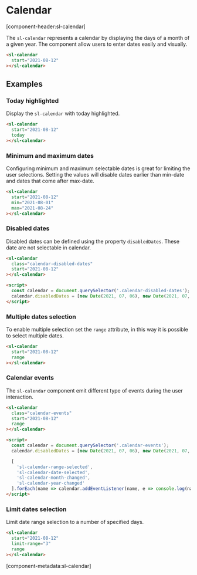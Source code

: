 # Calendar

[component-header:sl-calendar]

The `sl-calendar` represents a calendar by displaying the days of a month of a given year. The component allow users to enter dates easily and visually.

```html preview
<sl-calendar
  start="2021-08-12"
></sl-calendar>
```

## Examples

### Today highlighted

Display the `sl-calendar` with today highlighted.

```html preview
<sl-calendar
  start="2021-08-12"
  today
></sl-calendar>
```

### Minimum and maximum dates

Configuring minimum and maximum selectable dates is great for limiting the user selections. Setting the values will disable dates earlier than min-date and dates that come after max-date.

```html preview
<sl-calendar
  start="2021-08-12"
  min="2021-08-01"
  max="2021-08-24"
></sl-calendar>
```

### Disabled dates

Disabled dates can be defined using the property `disabledDates`. These date are not selectable in calendar.

```html preview
<sl-calendar
  class="calendar-disabled-dates"
  start="2021-08-12"
></sl-calendar>

<script>
  const calendar = document.querySelector('.calendar-disabled-dates');
  calendar.disabledDates = [new Date(2021, 07, 06), new Date(2021, 07, 23)];
</script>
```

### Multiple dates selection

To enable multiple selection set the `range` attribute, in this way it is possible to select multiple dates.

```html preview
<sl-calendar
  start="2021-08-12"
  range
></sl-calendar>
```

### Calendar events

The `sl-calendar` component emit different type of events during the user interaction.

```html preview
<sl-calendar
  class="calendar-events"
  start="2021-08-12"
  range
></sl-calendar>

<script>
  const calendar = document.querySelector('.calendar-events');
  calendar.disabledDates = [new Date(2021, 07, 06), new Date(2021, 07, 23)];

  [
    'sl-calendar-range-selected',
    'sl-calendar-date-selected',
    'sl-calendar-month-changed',
    'sl-calendar-year-changed'
  ].forEach(name => calendar.addEventListener(name, e => console.log(name, e.detail)));
</script>
```

### Limit dates selection

Limit date range selection to a number of specified days.

```html preview
<sl-calendar
  start="2021-08-12"
  limit-range="3"
  range
></sl-calendar>
```

[component-metadata:sl-calendar]
